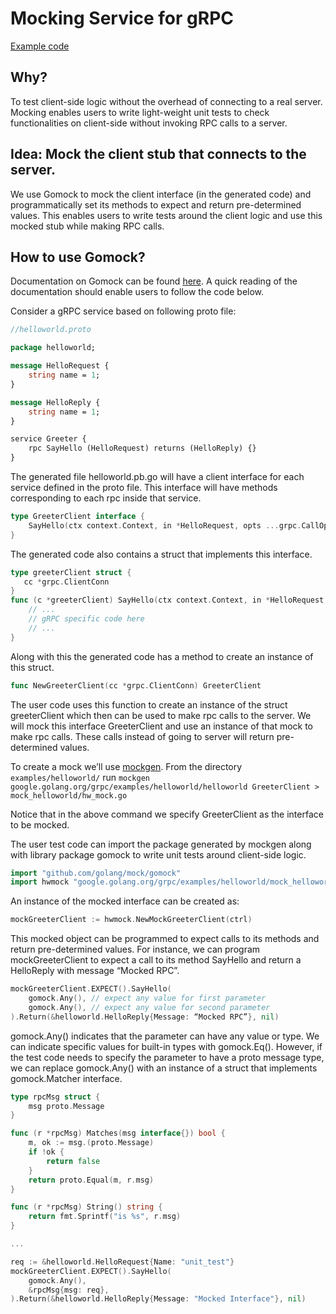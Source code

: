 # Mocking Service for gRPC

[Example code](https://github.com/grpc/grpc-go/tree/master/examples/mock_helloworld)

## Why?

To test client-side logic without the overhead of connecting to a real server. Mocking enables users to write light-weight unit tests to check functionalities on client-side without invoking RPC calls to a server.

## Idea: Mock the client stub that connects to the server.

We use Gomock to mock the client interface (in the generated code) and programmatically set its methods to expect and return pre-determined values. This enables users to write tests around the client logic and use this mocked stub while making RPC calls.

## How to use Gomock?

Documentation on Gomock can be found [here](https://github.com/golang/mock).
A quick reading of the documentation should enable users to follow the code below.

Consider a gRPC service based on following proto file:

```proto
//helloworld.proto

package helloworld;

message HelloRequest {
    string name = 1;
}

message HelloReply {
    string name = 1;
}

service Greeter {
    rpc SayHello (HelloRequest) returns (HelloReply) {}
}
```

The generated file helloworld.pb.go will have a client interface for each service defined in the proto file. This interface will have methods corresponding to each rpc inside that service.

```Go
type GreeterClient interface {
    SayHello(ctx context.Context, in *HelloRequest, opts ...grpc.CallOption) (*HelloReply, error)
}
```

The generated code also contains a struct that implements this interface.

```Go
type greeterClient struct {
   cc *grpc.ClientConn
}
func (c *greeterClient) SayHello(ctx context.Context, in *HelloRequest, opts ...grpc.CallOption) (*HelloReply, error){
    // ...
    // gRPC specific code here
    // ...
}
```

Along with this the generated code has a method to create an instance of this struct.
```Go
func NewGreeterClient(cc *grpc.ClientConn) GreeterClient
```

The user code uses this function to create an instance of the struct greeterClient which then can be used to make rpc calls to the server.
We will mock this interface GreeterClient and use an instance of that mock to make rpc calls. These calls instead of going to server will return pre-determined values.

To create a mock we’ll use [mockgen](https://github.com/golang/mock#running-mockgen).
From the directory ``` examples/helloworld/ ``` run ``` mockgen google.golang.org/grpc/examples/helloworld/helloworld GreeterClient > mock_helloworld/hw_mock.go ```

Notice that in the above command we specify GreeterClient as the interface to be mocked.

The user test code can import the package generated by mockgen along with library package gomock to write unit tests around client-side logic.
```Go
import "github.com/golang/mock/gomock"
import hwmock "google.golang.org/grpc/examples/helloworld/mock_helloworld"
```

An instance of the mocked interface can be created as:
```Go
mockGreeterClient := hwmock.NewMockGreeterClient(ctrl)
```
This mocked object can be programmed to expect calls to its methods and return pre-determined values. For instance, we can program mockGreeterClient to expect a call to its method SayHello and return a HelloReply with message “Mocked RPC”.

```Go
mockGreeterClient.EXPECT().SayHello(
    gomock.Any(), // expect any value for first parameter
    gomock.Any(), // expect any value for second parameter
).Return(&helloworld.HelloReply{Message: “Mocked RPC”}, nil)
```

gomock.Any() indicates that the parameter can have any value or type. We can indicate specific values for built-in types with gomock.Eq().
However, if the test code needs to specify the parameter to have a proto message type, we can replace gomock.Any() with an instance of a struct that implements gomock.Matcher interface.

```Go
type rpcMsg struct {
    msg proto.Message
}

func (r *rpcMsg) Matches(msg interface{}) bool {
    m, ok := msg.(proto.Message)
    if !ok {
        return false
    }
    return proto.Equal(m, r.msg)
}

func (r *rpcMsg) String() string {
    return fmt.Sprintf("is %s", r.msg)
}

...

req := &helloworld.HelloRequest{Name: "unit_test"}
mockGreeterClient.EXPECT().SayHello(
    gomock.Any(),
    &rpcMsg{msg: req},
).Return(&helloworld.HelloReply{Message: "Mocked Interface"}, nil)
```



